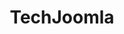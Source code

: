 ---
title: TechJoomla
slug: techjoomla
excerpt: Wireframe design for a Techjoomla's new website.
project_type: Design Only
client: TechJoomla
client_content: Paarth
thumb: "/media/work/techjoomla-thumb.jpg"
image: "/media/work/techjoomla-thumb.jpg"
gallery: ""
url: https://techjoomla.com
status: Offline
services: ['UI Design','Wireframing','Prototyping','Front-end Development']
tools: ['Adobe Fireworks']
stack: ['Bootstrap','jQuery']
launch_date: 2008-02-06
---